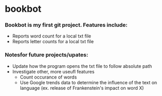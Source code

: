 # bookbot

### Bookbot is my first git project. Features include:
- Reports word count for a local txt file
- Reports letter counts for a local txt file

### Notesfor future projects/upates:
- Update how the program opens the txt file to follow absolute path
- Investigate other, more useufl features
  - Count occurance of words
  - Use Google trends data to determine the influence of the text on language (ex. release of Frankenstein's impact on word X)
